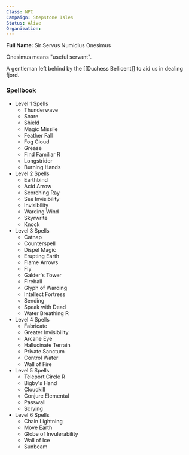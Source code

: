 ```yaml
---
Class: NPC
Campaign: Stepstone Isles
Status: Alive
Organization:
---
```

**Full Name:** Sir Servus Numidius Onesimus

Onesimus means "useful servant".

A gentleman left behind by the [[Duchess Bellicent]] to aid us in dealing fjord. 

### Spellbook

- Level 1 Spells
	- Thunderwave
	- Snare
	- Shield
	- Magic Missile
	- Feather Fall
	- Fog Cloud
	- Grease
	- Find Familiar R
	- Longstrider
	- Burning Hands
- Level 2 Spells
	- Earthbind
	- Acid Arrow
	- Scorching Ray
	- See Invisibility
	- Invisibility
	- Warding Wind
	- Skyrwrite
	- Knock
- Level 3 Spells
	- Catnap
	- Counterspell
	- Dispel Magic
	- Erupting Earth
	- Flame Arrows
	- Fly
	- Galder's Tower
	- Fireball
	- Glyph of Warding
	- Intellect Fortress
	- Sending
	- Speak with Dead
	- Water Breathing R
- Level 4 Spells
	- Fabricate
	- Greater Invisibility
	- Arcane Eye
	- Hallucinate Terrain
	- Private Sanctum
	- Control Water
	- Wall of Fire
- Level 5 Spells
	- Teleport Circle R
	- Bigby's Hand
	- Cloudkill
	- Conjure Elemental
	- Passwall
	- Scrying
- Level 6 Spells
	- Chain Lightning
	- Move Earth
	- Globe of Invulerability
	- Wall of Ice
	- Sunbeam